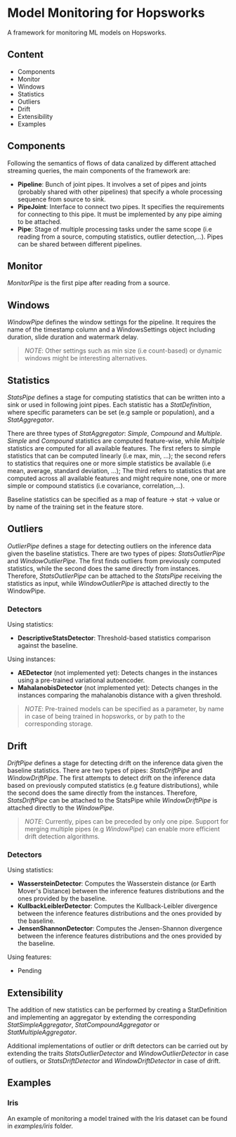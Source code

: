 # Model Monitoring for Hopsworks

A framework for monitoring ML models on Hopsworks.

## Content

- Components
- Monitor
- Windows
- Statistics
- Outliers
- Drift
- Extensibility
- Examples

## Components

Following the semantics of flows of data canalized by different attached streaming queries, the main components of the framework are:

- **Pipeline**: Bunch of joint pipes. It involves a set of pipes and joints (probably shared with other pipelines) that specify a whole processing sequence from source to sink.
- **PipeJoint**: Interface to connect two pipes. It specifies the requirements for connecting to this pipe. It must be implemented by any pipe aiming to be attached.
- **Pipe**: Stage of multiple processing tasks under the same scope (i.e reading from a source, computing statistics, outlier detection,...). Pipes can be shared between different pipelines.

## Monitor

*MonitorPipe* is the first pipe after reading from a source.

## Windows

*WindowPipe* defines the window settings for the pipeline. It requires the name of the timestamp column and a WindowsSettings object including duration, slide duration and watermark delay.

> *NOTE*: Other settings such as min size (i.e count-based) or dynamic windows might be interesting alternatives.

## Statistics

*StatsPipe* defines a stage for computing statistics that can be written into a sink or used in following joint pipes.
Each statistic has a *StatDefinition*, where specific parameters can be set (e.g sample or population), and a *StatAggregator*.

There are three types of *StatAggregator*: *Simple*, *Compound* and *Multiple*. *Simple* and *Compound* statistics are computed feature-wise, while *Multiple* statistics are computed for all available features. The first refers to simple statistics that can be computed linearly (i.e max, min, ...); the second refers to statistics that requires one or more simple statistics be available (i.e mean, average, standard deviation, ...); The third refers to statistics that are computed across all available features and might require none, one or more simple or compound statistics (i.e covariance, correlation,...).

Baseline statistics can be specified as a map of feature -> stat -> value or by name of the training set in the feature store.

## Outliers

*OutlierPipe* defines a stage for detecting outliers on the inference data given the baseline statistics. There are two types of pipes: *StatsOutlierPipe* and *WindowOutlierPipe*. The first finds outliers from previously computed statistics, while the second does the same directly from instances. Therefore, *StatsOutlierPipe* can be attached to the *StatsPipe* receiving the statistics as input, while *WindowOutlierPipe* is attached directly to the WindowPipe.

### Detectors

Using statistics:
- **DescriptiveStatsDetector**: Threshold-based statistics comparison against the baseline.

Using instances:
- **AEDetector** (not implemented yet): Detects changes in the instances using a pre-trained variational autoencoder.
- **MahalanobisDetector** (not implemented yet): Detects changes in the instances comparing the mahalanobis distance with a given threshold.

> *NOTE*: Pre-trained models can be specified as a parameter, by name in case of being trained in hopsworks, or by path to the corresponding storage.

## Drift

*DriftPipe* defines a stage for detecting drift on the inference data given the baseline statistics. There are two types of pipes: *StatsDriftPipe* and *WindowDriftPipe*. The first attempts to detect drift on the inference data based on previously computed statistics (e.g feature distributions), while the second does the same directly from the instances. Therefore, *StatsDriftPipe* can be attached to the StatsPipe while *WindowDriftPipe* is attached directly to the *WindowPipe*.

> *NOTE*: Currently, pipes can be preceded by only one pipe. Support for merging multiple pipes (e.g *WindowPipe*) can enable more efficient drift detection algorithms.

### Detectors

Using statistics:

- **WassersteinDetector**: Computes the Wasserstein distance (or Earth Mover's Distance) between the inference features distributions and the ones provided by the baseline.
- **KullbackLeiblerDetector**: Computes the Kullback-Leibler divergence between the inference features distributions and the ones provided by the baseline.
- **JensenShannonDetector**: Computes the Jensen-Shannon divergence between the inference features distributions and the ones provided by the baseline.

Using features:

- Pending

## Extensibility

The addition of new statistics can be performed by creating a StatDefinition and implementing an aggregator by extending the corresponding *StatSimpleAggregator*, *StatCompoundAggregator* or *StatMultipleAggregator*.

Additional implementations of outlier or drift detectors can be carried out by extending the traits *StatsOutlierDetector* and *WindowOutlierDetector* in case of outliers, or *StatsDriftDetector* and *WindowDriftDetector* in case of drift.

## Examples

### Iris

An example of monitoring a model trained with the Iris dataset can be found in *examples/iris* folder.